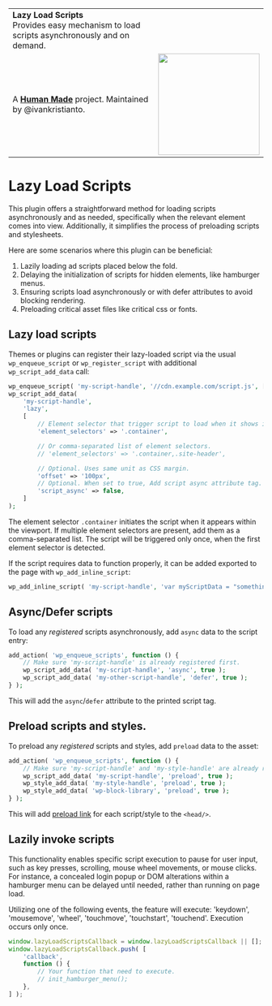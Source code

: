 <table width="100%">
	<tr>
		<td align="left" width="80%">
			<strong>Lazy Load Scripts</strong><br />
			Provides easy mechanism to load scripts asynchronously and on demand.
		</td>
		<td align="right" width="20%">
		</td>
	</tr>
	<tr>
		<td>
			A <strong><a href="https://hmn.md/">Human Made</a></strong> project. Maintained by @ivankristianto.
		</td>
		<td align="center">
			<img src="https://hmn.md/content/themes/hmnmd/assets/images/hm-logo.svg" width="200" />
		</td>
	</tr>
</table>

# Lazy Load Scripts

This plugin offers a straightforward method for loading scripts asynchronously and as needed, specifically when the relevant element comes into view. Additionally, it simplifies the process of preloading scripts and stylesheets.

Here are some scenarios where this plugin can be beneficial:

1. Lazily loading ad scripts placed below the fold.
2. Delaying the initialization of scripts for hidden elements, like hamburger menus.
3. Ensuring scripts load asynchronously or with defer attributes to avoid blocking rendering.
4. Preloading critical asset files like critical css or fonts.

## Lazy load scripts

Themes or plugins can register their lazy-loaded script via the usual `wp_enqueue_script` or `wp_register_script` with additional `wp_script_add_data` call:

```php
wp_enqueue_script( 'my-script-handle', '//cdn.example.com/script.js', [], false, true );
wp_script_add_data(
	'my-script-handle',
	'lazy',
	[
		// Element selector that trigger script to load when it shows in the viewport.
		'element_selectors' => '.container',

		// Or comma-separated list of element selectors.
		// 'element_selectors' => '.container,.site-header',

		// Optional. Uses same unit as CSS margin.
		'offset' => '100px',
		// Optional. When set to true, Add script async attribute tag.
		'script_async' => false,
	]
);
```

The element selector `.container` initiates the script when it appears within the viewport. If multiple element selectors are present, add them as a comma-separated list. The script will be triggered only once, when the first element selector is detected.

If the script requires data to function properly, it can be added exported to the page with `wp_add_inline_script`:

```php
wp_add_inline_script( 'my-script-handle', 'var myScriptData = "something";', 'before' );
```

## Async/Defer scripts

To load any _registered_ scripts asynchronously, add `async` data to the script entry:

```php
add_action( 'wp_enqueue_scripts', function () {
	// Make sure 'my-script-handle' is already registered first.
	wp_script_add_data( 'my-script-handle', 'async', true );
	wp_script_add_data( 'my-other-script-handle', 'defer', true );
} );
```

This will add the `async`/`defer` attribute to the printed script tag.

## Preload scripts and styles.

To preload any _registered_ scripts and styles, add `preload` data to the asset:

```php
add_action( 'wp_enqueue_scripts', function () {
	// Make sure 'my-script-handle' and 'my-style-handle' are already registered first.
	wp_script_add_data( 'my-script-handle', 'preload', true );
	wp_style_add_data( 'my-style-handle', 'preload', true );
	wp_style_add_data( 'wp-block-library', 'preload', true );
} );
```

This will add [preload link](https://developer.mozilla.org/en-US/docs/Web/HTML/Link_types/preload) for each script/style to the `<head/>`.

## Lazily invoke scripts

This functionality enables specific script execution to pause for user input, such as key presses, scrolling, mouse wheel movements, or mouse clicks. For instance, a concealed login popup or DOM alterations within a hamburger menu can be delayed until needed, rather than running on page load.

Utilizing one of the following events, the feature will execute: 'keydown', 'mousemove', 'wheel', 'touchmove', 'touchstart', 'touchend'. Execution occurs only once.

```javascript
window.lazyLoadScriptsCallback = window.lazyLoadScriptsCallback || [];
window.lazyLoadScriptsCallback.push( [
	'callback',
	function () {
		// Your function that need to execute.
		// init_hamburger_menu();
	},
] );
```
